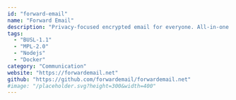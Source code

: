 ```yaml
---
id: "forward-email"
name: "Forward Email"
description: "Privacy-focused encrypted email for everyone. All-in-one alternative to Gmail + Mailchimp + Sendgrid."
tags:
  - "BUSL-1.1"
  - "MPL-2.0"
  - "Nodejs"
  - "Docker"
category: "Communication"
website: "https://forwardemail.net"
github: "https://github.com/forwardemail/forwardemail.net"
#image: "/placeholder.svg?height=300&width=400"
---
```


